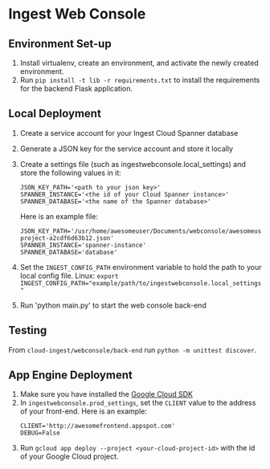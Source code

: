 # Ingest Web Console

## Environment Set-up
1. Install virtualenv, create an environment, and activate the newly created environment.
2. Run `pip install -t lib -r requirements.txt` to install the requirements for the backend Flask application.

## Local Deployment
1. Create a service account for your Ingest Cloud Spanner database
2. Generate a JSON key for the service account and store it locally
3. Create a settings file (such as ingestwebconsole.local_settings) and
   store the following values in it:
   ```
   JSON_KEY_PATH='<path to your json key>'
   SPANNER_INSTANCE='<the id of your Cloud Spanner instance>'
   SPANNER_DATABASE='<the name of the Spanner database>'
   ```

   Here is an example file:
   ```
   JSON_KEY_PATH='/usr/home/awesomeuser/Documents/webconsole/awesomeuser-project-a2cdf6d63b12.json'
   SPANNER_INSTANCE='spanner-instance'
   SPANNER_DATABASE='database'
   ```
4. Set the `INGEST_CONFIG_PATH` environment variable to hold the path to
   your local config file.
Linux: `export INGEST_CONFIG_PATH="example/path/to/ingestwebconsole.local_settings"`
5. Run 'python main.py' to start the web console back-end

## Testing
From `cloud-ingest/webconsole/back-end` run `python -m unittest discover`.

## App Engine Deployment
1. Make sure you have installed the [Google Cloud SDK](https://cloud.google.com/sdk/docs/)
2. In `ingestwebconsole.prod_settings`, set the `CLIENT` value to the address
   of your front-end. Here is an example:
   ```
   CLIENT='http://awesomefrontend.appspot.com'
   DEBUG=False
   ```
4. Run `gcloud app deploy --project <your-cloud-project-id>` with the id of your Google Cloud project.
